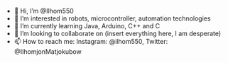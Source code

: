 - 👋 Hi, I’m @Ilhom550
- 👀 I’m interested in robots, microcontroller, automation technologies
- 🌱 I’m currently learning Java, Arduino, C++ and C
- 💞️ I’m looking to collaborate on (insert everything here, I am desperate)
- 📫 How to reach me: Instagram: @ilhom550, Twitter: @IlhomjonMatjokubow

